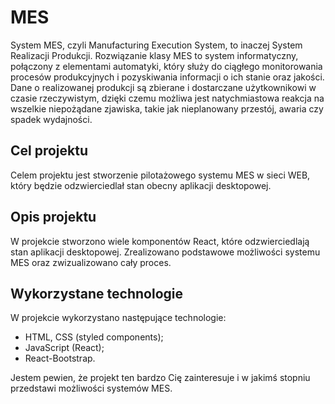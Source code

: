 # MES

System MES, czyli Manufacturing Execution System, to inaczej System Realizacji Produkcji. Rozwiązanie klasy MES to system informatyczny, połączony z elementami automatyki, który służy do ciągłego monitorowania procesów produkcyjnych i pozyskiwania informacji o ich stanie oraz jakości. Dane o realizowanej produkcji są zbierane i dostarczane użytkownikowi w czasie rzeczywistym, dzięki czemu możliwa jest natychmiastowa reakcja na wszelkie niepożądane zjawiska, takie jak nieplanowany przestój, awaria czy spadek wydajności.

## Cel projektu

Celem projektu jest stworzenie pilotażowego systemu MES w sieci WEB, który będzie odzwierciedlał stan obecny aplikacji desktopowej.

## Opis projektu

W projekcie stworzono wiele komponentów React, które odzwierciedlają stan aplikacji desktopowej. Zrealizowano podstawowe możliwości systemu MES oraz zwizualizowano cały proces.

## Wykorzystane technologie

W projekcie wykorzystano następujące technologie:

- HTML, CSS (styled components);
- JavaScript (React);
- React-Bootstrap.

Jestem pewien, że projekt ten bardzo Cię zainteresuje i w jakimś stopniu przedstawi możliwości systemów MES.



